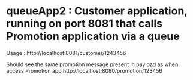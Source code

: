 # queueApp2 : Customer application, running on port 8081 that calls Promotion application via a queue

Usage : http://localhost:8081/customer/1243456

Should see the same promotion message present in payload as when access 
Promotion app http://localhost:8080/promotion/123456